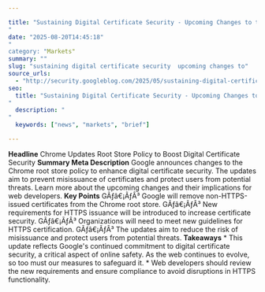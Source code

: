 ```yaml
---

title: "Sustaining Digital Certificate Security - Upcoming Changes to the Chrome Root Store'"
date: "2025-08-20T14:45:18""
category: "Markets"
summary: ""
slug: "sustaining digital certificate security  upcoming changes to"
source_urls:
  - "http://security.googleblog.com/2025/05/sustaining-digital-certificate-security-chrome-root-store-changes.html"
seo:
  title: "Sustaining Digital Certificate Security - Upcoming Changes to the Chrome Root Store | Hash n Hedge'"
  description: ""
  keywords: ["news", "markets", "brief"]

---
```

**Headline** Chrome Updates Root Store Policy to Boost Digital Certificate Security  **Summary Meta Description** Google announces changes to the Chrome root store policy to enhance digital certificate security. The updates aim to prevent misissuance of certificates and protect users from potential threats. Learn more about the upcoming changes and their implications for web developers.  **Key Points**  GÃƒâ€¡ÃƒÂ³ Google will remove non-HTTPS-issued certificates from the Chrome root store. GÃƒâ€¡ÃƒÂ³ New requirements for HTTPS issuance will be introduced to increase certificate security. GÃƒâ€¡ÃƒÂ³ Organizations will need to meet new guidelines for HTTPS certification. GÃƒâ€¡ÃƒÂ³ The updates aim to reduce the risk of misissuance and protect users from potential threats.  **Takeaways**  * This update reflects Google's continued commitment to digital certificate security, a critical aspect of online safety. As the web continues to evolve, so too must our measures to safeguard it. * Web developers should review the new requirements and ensure compliance to avoid disruptions in HTTPS functionality. 

